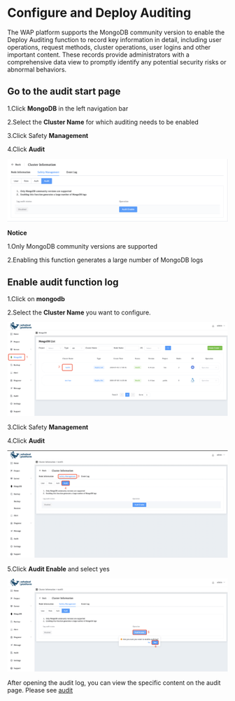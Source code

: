 # Configure and Deploy Auditing

The WAP platform supports the MongoDB community version to enable the Deploy Auditing function to record key information in detail, including user operations, request methods, cluster operations, user logins and other important content. These records provide administrators with a comprehensive data view to promptly identify any potential security risks or abnormal behaviors.

## Go to the audit start page

1.Click **MongoDB** in the left navigation bar

2.Select the **Cluster Name** for which auditing needs to be enabled

3.Click Safety **Management**

4.Click **Audit**

![ConfigureandDeployAuditing](../../../images/whaleal-platform-Images/08-security/ConfigureandDeployAuditing.png)

**Notice**

1.Only MongoDB community versions are supported

2.Enabling this function generates a large number of MongoDB logs



## Enable audit function log

1.Click on **mongodb**

2.Select the **Cluster Name** you want to configure.

![05-ConfigureandDeployAuditing](../../../images/whaleal-platform-Images/08-security/05-ConfigureandDeployAuditing.png)

3.Click Safety **Management**

4.Click **Audit**

![05-ConfigureandDeployAuditing1](../../../images/whaleal-platform-Images/08-security/05-ConfigureandDeployAuditing1.png)

5.Click **Audit Enable** and select yes

![05-ConfigureandDeployAuditing2](../../../images/whaleal-platform-Images/08-security/05-ConfigureandDeployAuditing2.png)



After opening the audit log, you can view the specific content on the audit page. Please see [audit](../../11-audit/01-audit.md)
